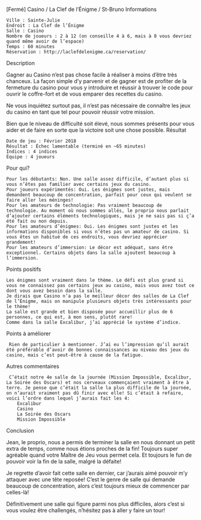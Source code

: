 
[Fermé] Casino / La Clef de l’Énigme / St-Bruno
Informations

    Ville : Sainte-Julie
    Endroit : La Clef de l’Énigme
    Salle : Casino
    Nombre de joueurs : 2 à 12 (on conseille 4 à 6, mais à 8 vous devriez quand même avoir de l’espace)
    Temps : 60 minutes
    Réservation : http://laclefdelenigme.ca/reservation/

Description

Gagner au Casino n’est pas chose facile à réaliser à moins d’être très chanceux. La façon simple d’y parvenir et de gagner est de profiter de la fermeture du casino pour vous y introduire et réussir à trouver le code pour ouvrir le coffre-fort et de vous emparer des recettes du casino.

Ne vous inquiétez surtout pas, il n’est pas nécessaire de connaître les jeux du casino en tant que tel pour pouvoir réussir votre mission.

Bien que le niveau de difficulté soit élevé, nous sommes présents pour vous aider et de faire en sorte que la victoire soit une chose possible.
Résultat

    Date de jeu : Février 2018
    Résultat : Échec lamentable (terminé en ~65 minutes)
    Indices : 4 indices
    Équipe : 4 joueurs

Pour qui?

    Pour les débutants: Non. Une salle assez difficile, d’autant plus si vous n’êtes pas familier avec certains jeux du casino.
    Pour joueurs expérimentés: Oui. Les énigmes sont justes, mais demandent beaucoup de concentration, parfait pour ceux qui veulent se faire aller les méninges!
    Pour les amateurs de technologie: Pas vraiment beaucoup de technologie. Au moment où nous sommes allés, le proprio nous parlait d’ajouter certains éléments technologiques, mais je ne sais pas si ç’a été fait ou non depuis.
    Pour les amateurs d’énigmes: Oui. Les énigmes sont justes et les informations disponibles si vous n’êtes pas un amateur de casino. Si vous êtes un habitué de ces endroits, vous devriez apprécier grandement!
    Pour les amateurs d’immersion: Le décor est adéquat, sans être exceptionnel. Certains objets dans la salle ajoutent beaucoup à l’immersion.

 Points positifs

    Les énigmes sont vraiment dans le thème. Le défi est plus grand si vous ne connaissez pas certains jeux au casino, mais vous avez tout ce dont vous avez besoin dans la salle.
    Je dirais que Casino n’a pas le meilleur décor des salles de La Clef de l’Énigme, mais on manipule plusieurs objets très intéressants pour le thème!
    La salle est grande et bien disposée pour accueillir plus de 6 personnes, ce qui est, à mon sens, plutôt rare!
    Comme dans la salle Excalibur, j’ai apprécié le système d’indice.

Points à améliorer

     Rien de particulier à mentionner. J’ai eu l’impression qu’il aurait été préférable d’avoir de bonnes connaissances au niveau des jeux du casino, mais c’est peut-être à cause de la fatigue.

Autres commentaires

     C’était notre 4e salle de la journée (Mission Impossible, Excalibur, La Soirée des Oscars) et nos cerveaux commençaient vraiment à être à terre. Je pense que c’était la salle la plus difficile de la journée, on n’aurait vraiment pas dû finir avec elle! Si c’était à refaire, voici l’ordre dans lequel j’aurais fait les 4:
        Excalibur
        Casino
        La Soirée des Oscars
        Mission Impossible

Conclusion

Jean, le proprio, nous a permis de terminer la salle en nous donnant un petit extra de temps, comme nous étions proches de la fin! Toujours super agréable quand votre Maître de Jeu vous permet cela. Et toujours le fun de pouvoir voir la fin de la salle, malgré la défaite!

Je regrette d’avoir fait cette salle en dernier, car j’aurais aimé pouvoir m’y attaquer avec une tête reposée! C’est le genre de salle qui demande beaucoup de concentration, alors c’est toujours mieux de commencer par celles-là!

Définitivement une salle qui figure parmi nos plus difficiles, alors c’est si vous voulez être challengés, n’hésitez pas à aller y faire un tour!
